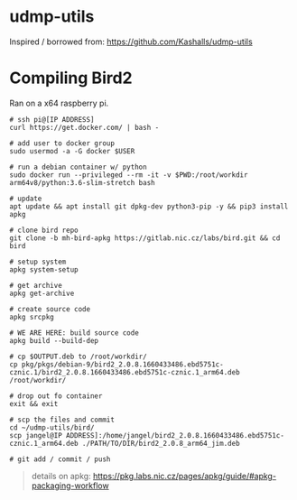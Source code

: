 # udmp-utils

Inspired / borrowed from: https://github.com/Kashalls/udmp-utils

# Compiling Bird2

Ran on a x64 raspberry pi.

```
# ssh pi@[IP ADDRESS] 
curl https://get.docker.com/ | bash -

# add user to docker group
sudo usermod -a -G docker $USER

# run a debian container w/ python
sudo docker run --privileged --rm -it -v $PWD:/root/workdir arm64v8/python:3.6-slim-stretch bash

# update
apt update && apt install git dpkg-dev python3-pip -y && pip3 install apkg

# clone bird repo
git clone -b mh-bird-apkg https://gitlab.nic.cz/labs/bird.git && cd bird

# setup system
apkg system-setup

# get archive
apkg get-archive

# create source code
apkg srcpkg

# WE ARE HERE: build source code
apkg build --build-dep

# cp $OUTPUT.deb to /root/workdir/
cp pkg/pkgs/debian-9/bird2_2.0.8.1660433486.ebd5751c-cznic.1/bird2_2.0.8.1660433486.ebd5751c-cznic.1_arm64.deb  /root/workdir/

# drop out fo container
exit && exit

# scp the files and commit
cd ~/udmp-utils/bird/
scp jangel@IP ADDRESS]:/home/jangel/bird2_2.0.8.1660433486.ebd5751c-cznic.1_arm64.deb ./PATH/TO/DIR/bird2_2.0.8_arm64_jim.deb

# git add / commit / push
```

> details on apkg: https://pkg.labs.nic.cz/pages/apkg/guide/#apkg-packaging-workflow